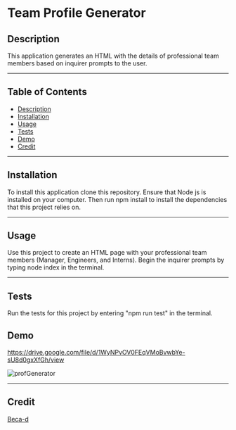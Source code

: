 # Team Profile Generator

## Description 

This application generates an HTML with the details of professional team members based on inquirer prompts to the user. 

---

## Table of Contents

* [Description](#description)
* [Installation](#installation)
* [Usage](#usage)
* [Tests](#tests)
* [Demo](#demo)
* [Credit](#credit)

---

## Installation

To install this application clone this repository. Ensure that Node js is installed on your computer. Then run npm install to install the dependencies that this project relies on.

---

## Usage

Use this project to create an HTML page with your professional team members (Manager, Engineers, and Interns). Begin the inquirer prompts by typing node index in the terminal.

---

## Tests 

Run the tests for this project by entering "npm run test" in the terminal.

## Demo 

https://drive.google.com/file/d/1WyNPvOV0FEqVMoBvwbYe-sU8d0gxXfGh/view

![profGenerator](https://user-images.githubusercontent.com/67708213/191188156-cfbe8eae-31e8-4ef0-a1fe-dfb90e0254ef.JPG)

---

## Credit

[Beca-d](https://github.com/Beca-d)

